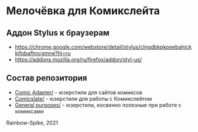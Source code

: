 # Мелочёвка для Комикслейта

## Аддон Stylus к браузерам
* https://chrome.google.com/webstore/detail/stylus/clngdbkpkpeebahjckkjfobafhncgmne?hl=ru
* https://addons.mozilla.org/ru/firefox/addon/styl-us/

## Состав репозитория
* [Comic Adapter/](https://github.com/Comicslate/Userscripts/tree/master/Comic%20Adapter) - юзерстили для сайтов комиксов
* [Comicslate/](https://github.com/Comicslate/Userscripts/tree/master/Comicslate) - юзерстили для работы с Комикслейтом
* [General purposes/](https://github.com/Comicslate/Userscripts/tree/master/General%20purposes) - юзерстили, косвенно полезные при работе с комиксами

Rainbow-Spike, 2021
